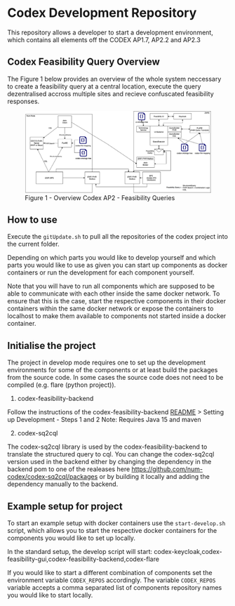 # Codex Development Repository

This repository allows a developer to start a development environment, which contains all elements off the CODEX AP1.7, AP2.2 and AP2.3

## Codex Feasibility Query Overview

The Figure 1 below provides an overview of the whole system neccessary to create a feasibility query at a central location, execute the query dezentralised accross multiple sites and recieve confuscated feasibility responses.

<figure class="image">
  <img src="img/codex-ap2-overview.png">
  <figcaption>Figure 1 - Overview Codex AP2 - Feasibility Queries</figcaption>
</figure>

## How to use

Execute the `gitUpdate.sh` to pull all the repositories of the codex project into the current folder.

Depending on which parts you would like to develop yourself and which parts you would like to use as given you can start up components as docker containers or run the development for each component yourself.

Note that you will have to run all components which are supposed to be able to communicate with each other inside the same docker network.
To ensure that this is the case, start the respective components in their docker containers within the same docker network or expose the containers to localhost 
to make them available to components not started inside a docker container.


## Initialise the project

The project in develop mode requires one to set up the development environments for some of the components or at least build the packages from the source code. In some cases the source code does not need to be compiled (e.g. flare (python project)).

1. codex-feasibility-backend

Follow the instructions of the codex-feasibility-backend [README](codex-feasibility-backend/README.md) > Setting up Development - Steps 1 and 2
Note: Requires Java 15 and maven

2. codex-sq2cql

The codex-sq2cql library is used by the codex-feasibility-backend to translate the structured query to cql.
You can change the codex-sq2cql version used in the backend either by changing the dependency in the backend pom to one of the realeases here https://github.com/num-codex/codex-sq2cql/packages or by building it locally and adding the dependency manually to the backend.


## Example setup for project

To start an example setup with docker containers use the `start-develop.sh` script, which allows you to start the respective docker containers for the components you would like to set up locally.

In the standard setup, the develop script will start: codex-keycloak,codex-feasibility-gui,codex-feasibility-backend,codex-flare

If you would like to start a different combination of components set the environment variable `CODEX_REPOS` accordingly.
The variable `CODEX_REPOS` variable accepts a comma separated list of components repository names you would like to start locally.

